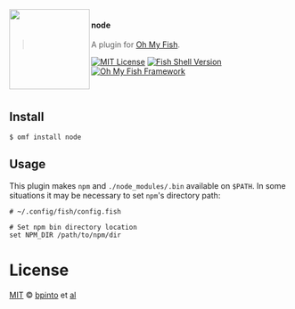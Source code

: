 <img src="https://cdn.rawgit.com/oh-my-fish/oh-my-fish/e4f1c2e0219a17e2c748b824004c8d0b38055c16/docs/logo.svg" align="left" width="144px" height="144px"/>

#### node
> A plugin for [Oh My Fish][omf-link].

[![MIT License](https://img.shields.io/badge/license-MIT-007EC7.svg?style=flat-square)](/LICENSE)
[![Fish Shell Version](https://img.shields.io/badge/fish-v2.2.0-007EC7.svg?style=flat-square)](https://fishshell.com)
[![Oh My Fish Framework](https://img.shields.io/badge/Oh%20My%20Fish-Framework-007EC7.svg?style=flat-square)](https://www.github.com/oh-my-fish/oh-my-fish)

<br/>


## Install

```fish
$ omf install node
```


## Usage

This plugin makes `npm` and `./node_modules/.bin` available on `$PATH`. In some
situations it may be necessary to set `npm`'s directory path:

```fish
# ~/.config/fish/config.fish

# Set npm bin directory location
set NPM_DIR /path/to/npm/dir
```


# License

[MIT][mit] © [bpinto][author] et [al][contributors]


[mit]:            https://opensource.org/licenses/MIT
[author]:         https://github.com/bpinto
[contributors]:   https://github.com/oh-my-fish/plugin-node/graphs/contributors
[omf-link]:       https://www.github.com/oh-my-fish/oh-my-fish

[license-badge]:  https://img.shields.io/badge/license-MIT-007EC7.svg?style=flat-square
